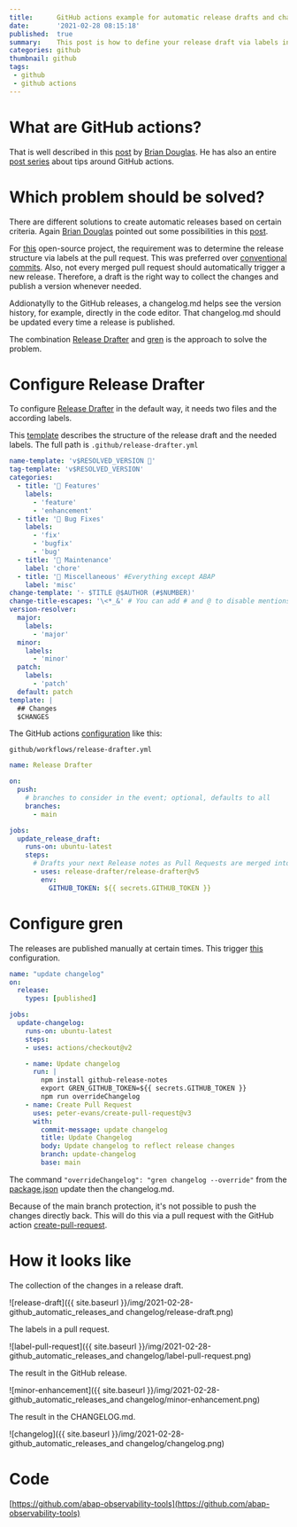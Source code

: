 ```yaml
---
title:      GitHub actions example for automatic release drafts and changelog.md creation
date:       '2021-02-28 08:15:18'
published:  true
summary:    This post is how to define your release draft via labels in pull requests and the update of the changelog.md after publishing a release
categories: github
thumbnail: github
tags:
 - github
 - github actions
---
```


# What are GitHub actions?

That is well described in this [post](https://dev.to/github/what-are-github-actions-3pml) by [Brian Douglas](https://dev.to/bdougieyo).
He has also an entire [post series](https://dev.to/github/28-days-of-github-action-tips-4opg) about tips around GitHub actions.

# Which problem should be solved?

There are different solutions to create automatic releases based on certain criteria. Again [Brian Douglas](https://dev.to/bdougieyo) pointed out some possibilities in this [post](https://dev.to/github/generate-semantic-release-with-github-actions-2lll).

For [this](https://github.com/abap-observability-tools) open-source project, the requirement was to determine the release structure via labels at the pull request. This was preferred over [conventional commits](https://www.conventionalcommits.org/en/v1.0.0/).
Also, not every merged pull request should automatically trigger a new release. Therefore, a draft is the right way to collect the changes and publish a version whenever needed.

Addionatylly to the GitHub releases, a changelog.md helps see the version history, for example, directly in the code editor.
That changelog.md should be updated every time a release is published.

The combination [Release Drafter](https://github.com/release-drafter/release-drafter) and [gren](https://github.com/github-tools/github-release-notes) is the approach to solve the problem.

# Configure Release Drafter

To configure [Release Drafter](https://github.com/release-drafter/release-drafter) in the default way, it needs two files and the according labels.

This [template](https://github.com/abap-observability-tools/abap-log-exporter/blob/main/.github/release-drafter.yml) describes the structure of the release draft and the needed labels.
The full path is `.github/release-drafter.yml`

```yaml
name-template: 'v$RESOLVED_VERSION 🌈'
tag-template: 'v$RESOLVED_VERSION'
categories:
  - title: '🚀 Features'
    labels:
      - 'feature'
      - 'enhancement'
  - title: '🐛 Bug Fixes'
    labels:
      - 'fix'
      - 'bugfix'
      - 'bug'
  - title: '🧰 Maintenance'
    label: 'chore'
  - title: '🧺 Miscellaneous' #Everything except ABAP
    label: 'misc'
change-template: '- $TITLE @$AUTHOR (#$NUMBER)'
change-title-escapes: '\<*_&' # You can add # and @ to disable mentions, and add ` to disable code blocks.
version-resolver:
  major:
    labels:
      - 'major'
  minor:
    labels:
      - 'minor'
  patch:
    labels:
      - 'patch'
  default: patch
template: |
  ## Changes
  $CHANGES
```

The GitHub actions [configuration](https://github.com/abap-observability-tools/abap-log-exporter/blob/main/.github/workflows/release-drafter.yml) like this:

`github/workflows/release-drafter.yml`

```yaml
name: Release Drafter

on:
  push:
    # branches to consider in the event; optional, defaults to all
    branches:
      - main

jobs:
  update_release_draft:
    runs-on: ubuntu-latest
    steps:
      # Drafts your next Release notes as Pull Requests are merged into "master"
      - uses: release-drafter/release-drafter@v5
        env:
          GITHUB_TOKEN: ${{ secrets.GITHUB_TOKEN }}
```
# Configure gren

The releases are published manually at certain times. This trigger [this](https://github.com/abap-observability-tools/abap-log-exporter/blob/main/.github/workflows/update-changelog.yml) configuration.

```yaml
name: "update changelog"
on:
  release:
    types: [published]

jobs:
  update-changelog:
    runs-on: ubuntu-latest
    steps:
    - uses: actions/checkout@v2

    - name: Update changelog
      run: |
        npm install github-release-notes
        export GREN_GITHUB_TOKEN=${{ secrets.GITHUB_TOKEN }}
        npm run overrideChangelog
    - name: Create Pull Request
      uses: peter-evans/create-pull-request@v3
      with:
        commit-message: update changelog
        title: Update Changelog
        body: Update changelog to reflect release changes
        branch: update-changelog
        base: main
```

The command `"overrideChangelog": "gren changelog --override"` from the [package.json](https://github.com/abap-observability-tools/abap-log-exporter/blob/main/package.json) update then the changelog.md.

Because of the main branch protection, it's not possible to push the changes directly back. This will do this via a pull request with the GitHub action [create-pull-request](https://github.com/marketplace/actions/create-pull-request).

# How it looks like

The collection of the changes in a release draft.

![release-draft]({{ site.baseurl }}/img/2021-02-28-github_automatic_releases_and changelog/release-draft.png)

The labels in a pull request.

![label-pull-request]({{ site.baseurl }}/img/2021-02-28-github_automatic_releases_and changelog/label-pull-request.png)

The result in the GitHub release.

![minor-enhancement]({{ site.baseurl }}/img/2021-02-28-github_automatic_releases_and changelog/minor-enhancement.png)

The result in the CHANGELOG.md.

![changelog]({{ site.baseurl }}/img/2021-02-28-github_automatic_releases_and changelog/changelog.png)


# Code

[https://github.com/abap-observability-tools](https://github.com/abap-observability-tools)

